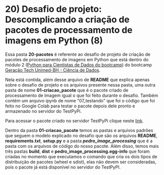 # 20) Desafio de projeto: Descomplicando a criação de pacotes de processamento de imagens em Python (8)

Essa pasta **20-pacotes** é referente ao desafio de projeto de criação de pacotes de processamento de imagens em Python que está dentro do módulo 2 ([Python para Cientistas de Dados do bootcamp](/dio/dados_unimed_1/02-modulo_python)) do bootcamp [Geração Tech Unimed-BH - Ciência de Dados](/dio/dados_unimed_1).

Nela está contida, além desse arquivo de **README** que explica apenas sobre o desafio de projeto e os arquivos presente nessa pasta, uma outra pasta de nome **01-criacao_pacote** que é o pacote criado de processamento de imagem igual o que foi feito durante o desafio. Também contém um arquivo ipynb de nome "07_testando" que foi o código que foi feito no Google Colab para testar o pacote depois dele pronto e armazenado no servidor do TestPyPi.

Para acessar o pacote criado no servidor TestPyPi clique neste [link](https://test.pypi.org/project/pedro-image-processing/).

Dentro da pasta **01-criacao_pacote** temos as pastas e arquivos padrões que seguem o modelo explicado no desafio que são os arquivos **README**, **requirements.txt**, **setup.py** e a pasta __*pedro_image_processing*__ que é a pasta com os arquivos de código do nosso pacote. Além disso, temos mais três pastas **build**, **dist** e **pedro_image_processing.egg-info** que foram criadas no momento que executamos o comando que cria os dois tipos de distribuição de pacotes (wheel e sdist), elas não devem ser consideradas, pois o pacote já está disponível no servidor do TestPyPI.